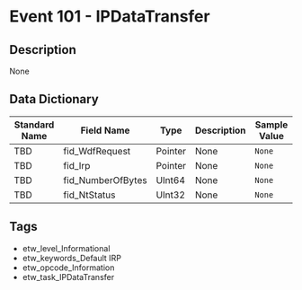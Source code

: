 # Event 101 - IPDataTransfer

## Description
None

## Data Dictionary
|Standard Name|Field Name|Type|Description|Sample Value|
|---|---|---|---|---|
|TBD|fid_WdfRequest|Pointer|None|`None`|
|TBD|fid_Irp|Pointer|None|`None`|
|TBD|fid_NumberOfBytes|UInt64|None|`None`|
|TBD|fid_NtStatus|UInt32|None|`None`|

## Tags
* etw_level_Informational
* etw_keywords_Default IRP
* etw_opcode_Information
* etw_task_IPDataTransfer